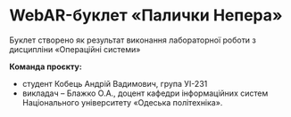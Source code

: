 # WebAR-буклет «Палички Непера»
Буклет створено як результат виконання лабораторної роботи з дисципліни «Операційні системи»

**Команда проєкту:** 
- студент Кобець Андрій Вадимович, група УІ-231
- викладач – Блажко О.А., доцент кафедри інформаційних систем Національного університету «Одеська політехніка».

